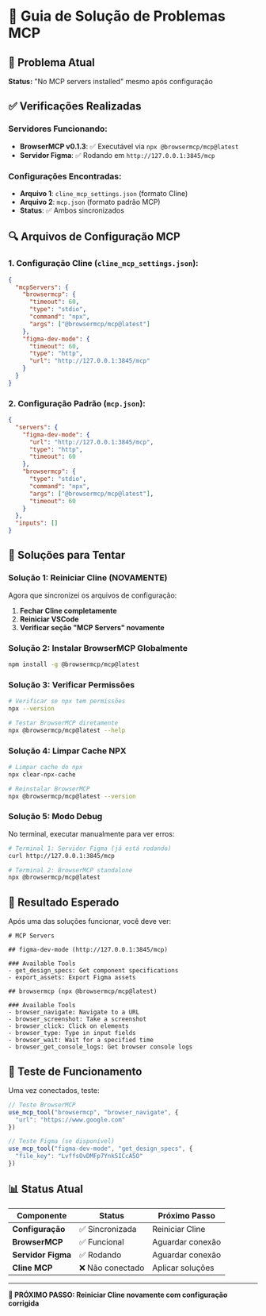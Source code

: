 # 🔧 Guia de Solução de Problemas MCP

## 🎯 Problema Atual
**Status:** "No MCP servers installed" mesmo após configuração

## ✅ Verificações Realizadas

### Servidores Funcionando:
- **BrowserMCP v0.1.3**: ✅ Executável via `npx @browsermcp/mcp@latest`
- **Servidor Figma**: ✅ Rodando em `http://127.0.0.1:3845/mcp`

### Configurações Encontradas:
- **Arquivo 1**: `cline_mcp_settings.json` (formato Cline)
- **Arquivo 2**: `mcp.json` (formato padrão MCP)
- **Status**: ✅ Ambos sincronizados

## 🔍 Arquivos de Configuração MCP

### 1. Configuração Cline (`cline_mcp_settings.json`):
```json
{
  "mcpServers": {
    "browsermcp": {
      "timeout": 60,
      "type": "stdio",
      "command": "npx",
      "args": ["@browsermcp/mcp@latest"]
    },
    "figma-dev-mode": {
      "timeout": 60,
      "type": "http",
      "url": "http://127.0.0.1:3845/mcp"
    }
  }
}
```

### 2. Configuração Padrão (`mcp.json`):
```json
{
  "servers": {
    "figma-dev-mode": {
      "url": "http://127.0.0.1:3845/mcp",
      "type": "http",
      "timeout": 60
    },
    "browsermcp": {
      "type": "stdio",
      "command": "npx",
      "args": ["@browsermcp/mcp@latest"],
      "timeout": 60
    }
  },
  "inputs": []
}
```

## 🚀 Soluções para Tentar

### Solução 1: Reiniciar Cline (NOVAMENTE)
Agora que sincronizei os arquivos de configuração:
1. **Fechar Cline completamente**
2. **Reiniciar VSCode**
3. **Verificar seção "MCP Servers" novamente**

### Solução 2: Instalar BrowserMCP Globalmente
```bash
npm install -g @browsermcp/mcp@latest
```

### Solução 3: Verificar Permissões
```bash
# Verificar se npx tem permissões
npx --version

# Testar BrowserMCP diretamente
npx @browsermcp/mcp@latest --help
```

### Solução 4: Limpar Cache NPX
```bash
# Limpar cache do npx
npx clear-npx-cache

# Reinstalar BrowserMCP
npx @browsermcp/mcp@latest --version
```

### Solução 5: Modo Debug
No terminal, executar manualmente para ver erros:
```bash
# Terminal 1: Servidor Figma (já está rodando)
curl http://127.0.0.1:3845/mcp

# Terminal 2: BrowserMCP standalone
npx @browsermcp/mcp@latest
```

## 🎯 Resultado Esperado

Após uma das soluções funcionar, você deve ver:

```
# MCP Servers

## figma-dev-mode (http://127.0.0.1:3845/mcp)

### Available Tools
- get_design_specs: Get component specifications
- export_assets: Export Figma assets

## browsermcp (npx @browsermcp/mcp@latest)

### Available Tools
- browser_navigate: Navigate to a URL
- browser_screenshot: Take a screenshot
- browser_click: Click on elements
- browser_type: Type in input fields
- browser_wait: Wait for a specified time
- browser_get_console_logs: Get browser console logs
```

## 🔧 Teste de Funcionamento

Uma vez conectados, teste:

```typescript
// Teste BrowserMCP
use_mcp_tool("browsermcp", "browser_navigate", {
  "url": "https://www.google.com"
})

// Teste Figma (se disponível)
use_mcp_tool("figma-dev-mode", "get_design_specs", {
  "file_key": "LvffsOvDMFp7Ynk5ICcA5O"
})
```

## 📊 Status Atual

| Componente | Status | Próximo Passo |
|------------|--------|---------------|
| **Configuração** | ✅ Sincronizada | Reiniciar Cline |
| **BrowserMCP** | ✅ Funcional | Aguardar conexão |
| **Servidor Figma** | ✅ Rodando | Aguardar conexão |
| **Cline MCP** | ❌ Não conectado | Aplicar soluções |

---

**🎯 PRÓXIMO PASSO: Reiniciar Cline novamente com configuração corrigida**

